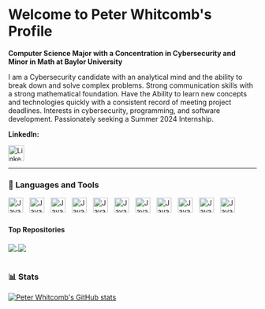 # Welcome to Peter Whitcomb's Profile

**Computer Science Major with a Concentration in Cybersecurity and Minor in Math at Baylor University**

I am a Cybersecurity candidate with an analytical mind and the ability to break down and solve complex problems. Strong communication skills with a strong mathematical foundation. Have the Ability to learn new concepts and technologies quickly with a consistent record of meeting project deadlines. Interests in cybersecurity, programming, and software development. Passionately seeking a Summer 2024 Internship.

<!-- Social icons section -->
**LinkedIn:**
<p align="center">
  
  <a href="https://www.linkedin.com/in/peter-whitcomb/"><img width="32px" alt="LinkedIn" title="LinkedIn" src="https://upload.wikimedia.org/wikipedia/commons/c/ca/LinkedIn_logo_initials.png"/></a>

---
### 🧰 Languages and Tools

<img align="left" alt="Java" width="30px" style="padding-right:10px;" src = "https://cdn.jsdelivr.net/gh/devicons/devicon@latest/icons/java/java-original.svg"/>
<img align="left" alt="Java" width="30px" style="padding-right:10px;" src="https://cdn.jsdelivr.net/gh/devicons/devicon@latest/icons/cplusplus/cplusplus-original.svg" />  
<img align="left" alt="Java" width="30px" style="padding-right:10px;" src = "https://static-00.iconduck.com/assets.00/assembly-icon-2048x2048-wspx42mf.png"/>
<img align="left" alt="Java" width="30px" style="padding-right:10px;" src = "https://cdn.jsdelivr.net/gh/devicons/devicon@latest/icons/linux/linux-original.svg"/>
<img align="left" alt="Java" width="30px" style="padding-right:10px;" src = "https://upload.wikimedia.org/wikipedia/commons/thumb/2/2b/Kali-dragon-icon.svg/2048px-Kali-dragon-icon.svg.png"/>
<img align="left" alt="Java" width="30px" style="padding-right:10px;" src = "https://cdn.jsdelivr.net/gh/devicons/devicon@latest/icons/msdos/msdos-original.svg"/>
<img align="left" alt="Java" width="30px" style="padding-right:10px;" src = "https://git-scm.com/images/logos/downloads/Git-Icon-1788C.png"/>
<img align="left" alt="Java" width="30px" style="padding-right:10px;" src = "https://cdn.jsdelivr.net/gh/devicons/devicon@latest/icons/azuresqldatabase/azuresqldatabase-original.svg"/>
<img align="left" alt="Java" width="30px" style="padding-right:10px;" src = "https://upload.wikimedia.org/wikipedia/commons/thumb/f/f6/Ghidra_logo.svg/1200px-Ghidra_logo.svg.png"/>
<img align="left" alt="Java" width="30px" style="padding-right:10px;" src = "https://cdn.jsdelivr.net/gh/devicons/devicon@latest/icons/windows11/windows11-original.svg"/>
<img align="left" alt="Java" width="30px" style="padding-right:10px;" src = "https://static.vecteezy.com/system/resources/previews/021/496/368/non_2x/ios-icon-logo-software-phone-apple-symbol-with-name-black-design-mobile-illustration-free-vector.jpg"/>
<br />

# 
#### Top Repositories


<a href="https://github.com/Jarpletz/PrimeTimeHotel">
  <img align="center" src="https://github-readme-stats.vercel.app/api/pin/?username=jarpletz&repo=PrimeTimeHotel&theme=buefy" />
</a>
<a href="https://github.com/PeterW727/Arbitrage-Finder">
  <img align="center" src="https://github-readme-stats.vercel.app/api/pin/?username=PeterW727&repo=Arbitrage-Finder&theme=buefy" />
</a>



<br />

#

### 📊 Stats

[![Peter Whitcomb's GitHub stats](https://github-readme-stats.vercel.app/api?username=peterw727)](https://github.com/anuraghazra/github-readme-stats)

#




